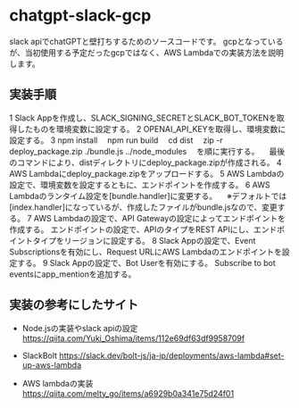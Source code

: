 # chatgpt-slack-gcp
slack apiでchatGPTと壁打ちするためのソースコードです。
gcpとなっているが、当初使用する予定だったgcpではなく、AWS Lambdaでの実装方法を説明します。
## 実装手順
1️ Slack Appを作成し、SLACK_SIGNING_SECRETとSLACK_BOT_TOKENを取得したものを環境変数に設定する。
2 OPENAI_API_KEYを取得し、環境変数に設定する。
3 npm install
　npm run build
　cd dist
　zip -r deploy_package.zip ./bundle.js ../node_modules
　を順に実行する。
　最後のコマンドにより、distディレクトリにdeploy_package.zipが作成される。
4 AWS Lambdaにdeploy_package.zipをアップロードする。
5 AWS Lambdaの設定で、環境変数を設定するともに、エンドポイントを作成する。
6 AWS Lambdaのランタイム設定を[bundle.handler]に変更する。
　※デフォルトでは[index.handler]になっているが、作成したファイルがbundle.jsなので、変更する。
7 AWS Lambdaの設定で、API Gatewayの設定によってエンドポイントを作成する。
  エンドポイントの設定で、APIのタイプをREST APIにし、エンドポイントタイプをリージョンに設定する。
8 Slack Appの設定で、Event Subscriptionsを有効にし、Request URLにAWS Lambdaのエンドポイントを設定する。
9 Slack Appの設定で、Bot Userを有効にする。
  Subscribe to bot eventsにapp_mentionを追加する。
  

## 実装の参考にしたサイト
- Node.jsの実装やslack apiの設定
https://qiita.com/Yuki_Oshima/items/112e69df63df9958709f

- SlackBolt
https://slack.dev/bolt-js/ja-jp/deployments/aws-lambda#set-up-aws-lambda

- AWS lambdaの実装
https://qiita.com/melty_go/items/a6929b0a341e75d24f01

